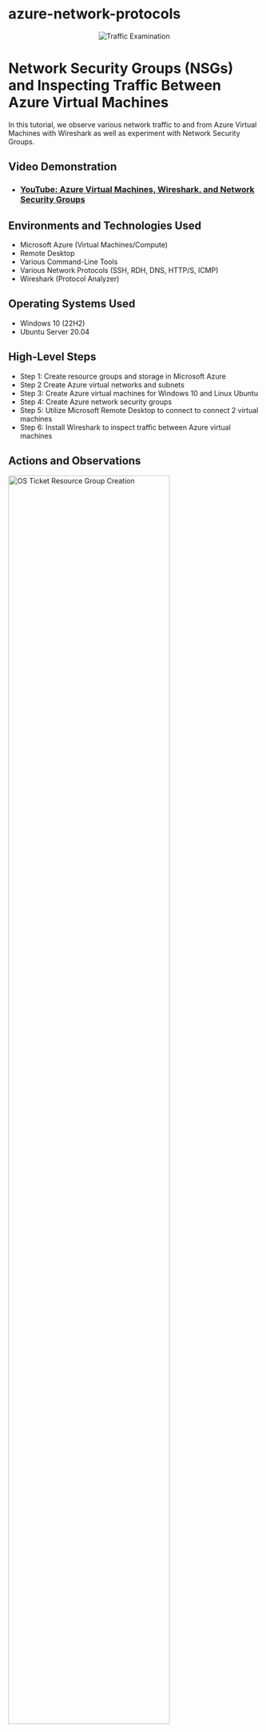 # azure-network-protocols
<p align="center">
<img src="https://i.imgur.com/Ua7udoS.png" alt="Traffic Examination"/>
</p>

<h1>Network Security Groups (NSGs) and Inspecting Traffic Between Azure Virtual Machines</h1>
In this tutorial, we observe various network traffic to and from Azure Virtual Machines with Wireshark as well as experiment with Network Security Groups. <br />


<h2>Video Demonstration</h2>

- ### [YouTube: Azure Virtual Machines, Wireshark, and Network Security Groups](https://www.youtube.com)

<h2>Environments and Technologies Used</h2>

- Microsoft Azure (Virtual Machines/Compute)
- Remote Desktop
- Various Command-Line Tools
- Various Network Protocols (SSH, RDH, DNS, HTTP/S, ICMP)
- Wireshark (Protocol Analyzer)

<h2>Operating Systems Used </h2>

- Windows 10 (22H2)
- Ubuntu Server 20.04

<h2>High-Level Steps</h2>

- Step 1: Create resource groups and storage in Microsoft Azure
- Step 2  Create Azure virtual networks and subnets
- Step 3: Create Azure virtual machines for Windows 10 and Linux Ubuntu
- Step 4: Create Azure network security groups
- Step 5: Utilize Microsoft Remote Desktop to connect to connect 2 virtual machines
- Step 6: Install Wireshark to inspect traffic between Azure virtual machines

<h2>Actions and Observations</h2>

<p>   
</p>

<img src="https://i.imgur.com/4If8Vds.png" height="80%" width="80%" alt="OS Ticket Resource Group Creation"/>
</p>
Create a Resource Group in Microsoft Azure. 

<img src="https://i.imgur.com/o9HJA3f.png" height="80%" width="80%" alt="OS Ticket Storage Account Creation"/>
</p>
Create a Storage Account in Microsoft Azure. 
</p>
<img src="https://i.imgur.com/CtOLJuo.png" height="80%" width="80%" alt="OS Ticket VM Creation"/>

</p>
Create a virtual machine in Microsoft Azure with Windows 10, a Virtual Network, and Subnet.
</p>
<img src="https://i.imgur.com/SzLnmiV.png" height="80%" width="80%" alt="Virtual Machine Linux"/>
</p>
Create virtual machine in Microsoft Azure with Linux (Ubuntu) and deploy.

</p>
<br />

<p>
<img src="https://i.imgur.com/q4R7hqD.png" height="80%" width="80%" alt="Remote Desktop"/>
</p>
<p>
Utilize Microsoft Remote Desktop to access Windows 10 virtual machine
</p>
<br />
<img src="https://i.imgur.com/yMWgiST.png" height="80%" width="80%" alt="Wireshark"/>
</p>
<br />
Utilize Wireshark to capture packets using Interet Control Messaging Protocol (ICMP) 
</p>
<br />
<img src="https://i.imgur.com/fRlTG2w.png" height="80%" width="80%" alt="Wireshark"/>
</p>
<br />
Utilize Wireshark to capture packets using Secure Shell (SSH) 
